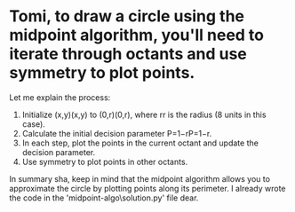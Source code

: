 # Tomi, to draw a circle using the midpoint algorithm, you'll need to iterate through octants and use symmetry to plot points.

Let me explain the process:

1. Initialize (x,y)(x,y) to (0,r)(0,r), where rr is the radius (8 units in this case).
2. Calculate the initial decision parameter P=1−rP=1−r.
3. In each step, plot the points in the current octant and update the decision parameter.
4. Use symmetry to plot points in other octants.

In summary sha, keep in mind that the midpoint algorithm allows you to approximate the circle by plotting points along its perimeter. I already wrote the code in the 'midpoint-algo\solution.py' file dear.